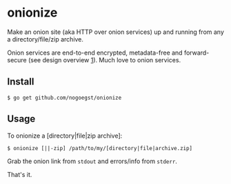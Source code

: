 onionize
===========
Make an onion site (aka HTTP over onion services) up and running from any a
directory/file/zip archive.

Onion services are end-to-end encrypted, metadata-free and forward-secure (see design overview [1](https://www.torproject.org/docs/hidden-services.html.en)).
Much love to onion services.

Install
-------
```
$ go get github.com/nogoegst/onionize
```

Usage
-----
To onionize a [directory|file|zip archive]:

```
$ onionize [||-zip] /path/to/my/[directory|file|archive.zip]
```

Grab the onion link from `stdout` and errors/info from `stderr`.
 
That's it.
